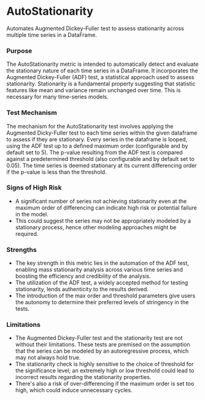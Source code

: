 # AutoStationarity

Automates Augmented Dickey-Fuller test to assess stationarity across multiple time series in a DataFrame.

### Purpose

The AutoStationarity metric is intended to automatically detect and evaluate the stationary nature of each time
series in a DataFrame. It incorporates the Augmented Dickey-Fuller (ADF) test, a statistical approach used to
assess stationarity. Stationarity is a fundamental property suggesting that statistic features like mean and
variance remain unchanged over time. This is necessary for many time-series models.

### Test Mechanism

The mechanism for the AutoStationarity test involves applying the Augmented Dicky-Fuller test to each time series
within the given dataframe to assess if they are stationary. Every series in the dataframe is looped, using the ADF
test up to a defined maximum order (configurable and by default set to 5). The p-value resulting from the ADF test
is compared against a predetermined threshold (also configurable and by default set to 0.05). The time series is
deemed stationary at its current differencing order if the p-value is less than the threshold.

### Signs of High Risk

- A significant number of series not achieving stationarity even at the maximum order of differencing can indicate
high risk or potential failure in the model.
- This could suggest the series may not be appropriately modeled by a stationary process, hence other modeling
approaches might be required.

### Strengths

- The key strength in this metric lies in the automation of the ADF test, enabling mass stationarity analysis
across various time series and boosting the efficiency and credibility of the analysis.
- The utilization of the ADF test, a widely accepted method for testing stationarity, lends authenticity to the
results derived.
- The introduction of the max order and threshold parameters give users the autonomy to determine their preferred
levels of stringency in the tests.

### Limitations

- The Augmented Dickey-Fuller test and the stationarity test are not without their limitations. These tests are
premised on the assumption that the series can be modeled by an autoregressive process, which may not always hold
true.
- The stationarity check is highly sensitive to the choice of threshold for the significance level; an extremely
high or low threshold could lead to incorrect results regarding the stationarity properties.
- There's also a risk of over-differencing if the maximum order is set too high, which could induce unnecessary
cycles.